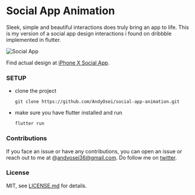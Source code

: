 # Social App Animation

Sleek, simple and beautiful interactions does truly bring an app to life.
This is my version of a social app design interactions i found on dribbble implemented in flutter.

![Social App](assets/social_app.gif)

Find actual design at [iPhone X Social App](https://dribbble.com/shots/3898209-iPhone-X-Social-App).

### SETUP

- clone the project
  ```
  git clone https://github.com/AndyOsei/social-app-animation.git
  ```
- make sure you have flutter installed and run
  ```
  flutter run
  ```

### Contributions

If you face an issue or have any contributions, you can open an issue or reach out to me at @andyosei36@gmail.com. Do follow me on [twitter](https://twitter.com/andyosei36).

### License

MIT, see [LICENSE.md](https://github.com/AndyOsei/foodie_app/blob/master/LICENSE.md) for details.
